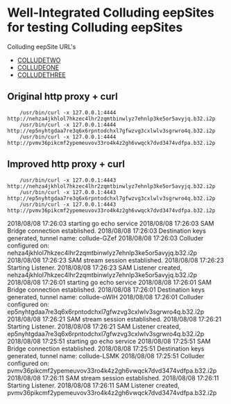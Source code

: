 Well-Integrated Colluding eepSites for testing Colluding eepSites
=================================================================

Colluding eepSite URL's

  * [COLLUDETWO](http://nehza4jkhlol7hkzec4lhr2zqmtbinwlyz7ehnlp3ke5or5avyjq.b32.i2p)
  * [COLLUDEONE](http://ep5nyhtgdaa7re3q6x6rpntodchxl7gfwzvg3cxlwlv3sgrwro4q.b32.i2p)
  * [COLLUDETHREE](http://pvmv36pikcmf2ypemeuvov33ro4k4z2gh6vwqck7dvd3474vdfpa.b32.i2p)

Original http proxy + curl
--------------------------

        /usr/bin/curl -x 127.0.0.1:4444 http://nehza4jkhlol7hkzec4lhr2zqmtbinwlyz7ehnlp3ke5or5avyjq.b32.i2p
        /usr/bin/curl -x 127.0.0.1:4444 http://ep5nyhtgdaa7re3q6x6rpntodchxl7gfwzvg3cxlwlv3sgrwro4q.b32.i2p
        /usr/bin/curl -x 127.0.0.1:4444 http://pvmv36pikcmf2ypemeuvov33ro4k4z2gh6vwqck7dvd3474vdfpa.b32.i2p

Improved http proxy + curl
--------------------------

        /usr/bin/curl -x 127.0.0.1:4443 http://nehza4jkhlol7hkzec4lhr2zqmtbinwlyz7ehnlp3ke5or5avyjq.b32.i2p
        /usr/bin/curl -x 127.0.0.1:4443 http://ep5nyhtgdaa7re3q6x6rpntodchxl7gfwzvg3cxlwlv3sgrwro4q.b32.i2p
        /usr/bin/curl -x 127.0.0.1:4443 http://pvmv36pikcmf2ypemeuvov33ro4k4z2gh6vwqck7dvd3474vdfpa.b32.i2p

2018/08/08 17:26:03 starting go echo service
2018/08/08 17:26:03 SAM Bridge connection established.
2018/08/08 17:26:03 Destination keys generated, tunnel name: collude-GZef
2018/08/08 17:26:03 Colluder configured on: nehza4jkhlol7hkzec4lhr2zqmtbinwlyz7ehnlp3ke5or5avyjq.b32.i2p
2018/08/08 17:26:23 SAM stream session established.
2018/08/08 17:26:23 Starting Listener.
2018/08/08 17:26:23 SAM Listener created, nehza4jkhlol7hkzec4lhr2zqmtbinwlyz7ehnlp3ke5or5avyjq.b32.i2p
2018/08/08 17:26:01 starting go echo service
2018/08/08 17:26:01 SAM Bridge connection established.
2018/08/08 17:26:01 Destination keys generated, tunnel name: collude-oWlH
2018/08/08 17:26:01 Colluder configured on: ep5nyhtgdaa7re3q6x6rpntodchxl7gfwzvg3cxlwlv3sgrwro4q.b32.i2p
2018/08/08 17:26:21 SAM stream session established.
2018/08/08 17:26:21 Starting Listener.
2018/08/08 17:26:21 SAM Listener created, ep5nyhtgdaa7re3q6x6rpntodchxl7gfwzvg3cxlwlv3sgrwro4q.b32.i2p
2018/08/08 17:25:51 starting go echo service
2018/08/08 17:25:51 SAM Bridge connection established.
2018/08/08 17:25:51 Destination keys generated, tunnel name: collude-LSMK
2018/08/08 17:25:51 Colluder configured on: pvmv36pikcmf2ypemeuvov33ro4k4z2gh6vwqck7dvd3474vdfpa.b32.i2p
2018/08/08 17:26:11 SAM stream session established.
2018/08/08 17:26:11 Starting Listener.
2018/08/08 17:26:11 SAM Listener created, pvmv36pikcmf2ypemeuvov33ro4k4z2gh6vwqck7dvd3474vdfpa.b32.i2p
